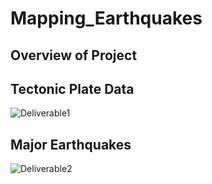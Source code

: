 # Mapping_Earthquakes

## Overview of Project


## Tectonic Plate Data

![Deliverable1](https://user-images.githubusercontent.com/90656004/148668289-56a7f111-86eb-46df-8136-d0ce51380449.PNG)


## Major Earthquakes

![Deliverable2](https://user-images.githubusercontent.com/90656004/148668291-332f704d-7b58-40d0-80ab-92c76e8ee936.PNG)
